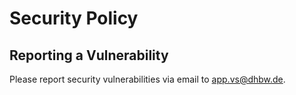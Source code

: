 # Security Policy

## Reporting a Vulnerability

Please report security vulnerabilities via email to [app.vs@dhbw.de](mailto:app.vs@dhbw.de).
